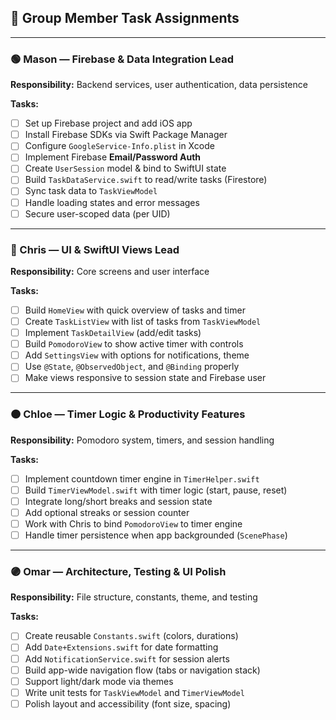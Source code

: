 ## 👥 Group Member Task Assignments

---

### 🟢 Mason — Firebase & Data Integration Lead  
**Responsibility:** Backend services, user authentication, data persistence

**Tasks:**
- [ ] Set up Firebase project and add iOS app
- [ ] Install Firebase SDKs via Swift Package Manager
- [ ] Configure `GoogleService-Info.plist` in Xcode
- [ ] Implement Firebase **Email/Password Auth**
- [ ] Create `UserSession` model & bind to SwiftUI state
- [ ] Build `TaskDataService.swift` to read/write tasks (Firestore)
- [ ] Sync task data to `TaskViewModel`
- [ ] Handle loading states and error messages
- [ ] Secure user-scoped data (per UID)

---

### 🔵 Chris — UI & SwiftUI Views Lead  
**Responsibility:** Core screens and user interface

**Tasks:**
- [ ] Build `HomeView` with quick overview of tasks and timer
- [ ] Create `TaskListView` with list of tasks from `TaskViewModel`
- [ ] Implement `TaskDetailView` (add/edit tasks)
- [ ] Build `PomodoroView` to show active timer with controls
- [ ] Add `SettingsView` with options for notifications, theme
- [ ] Use `@State`, `@ObservedObject`, and `@Binding` properly
- [ ] Make views responsive to session state and Firebase user

---

### 🟠 Chloe — Timer Logic & Productivity Features  
**Responsibility:** Pomodoro system, timers, and session handling

**Tasks:**
- [ ] Implement countdown timer engine in `TimerHelper.swift`
- [ ] Build `TimerViewModel.swift` with timer logic (start, pause, reset)
- [ ] Integrate long/short breaks and session state
- [ ] Add optional streaks or session counter
- [ ] Work with Chris to bind `PomodoroView` to timer engine
- [ ] Handle timer persistence when app backgrounded (`ScenePhase`)

---

### 🟣 Omar — Architecture, Testing & UI Polish  
**Responsibility:** File structure, constants, theme, and testing

**Tasks:**
- [ ] Create reusable `Constants.swift` (colors, durations)
- [ ] Add `Date+Extensions.swift` for date formatting
- [ ] Add `NotificationService.swift` for session alerts
- [ ] Build app-wide navigation flow (tabs or navigation stack)
- [ ] Support light/dark mode via themes
- [ ] Write unit tests for `TaskViewModel` and `TimerViewModel`
- [ ] Polish layout and accessibility (font size, spacing)

